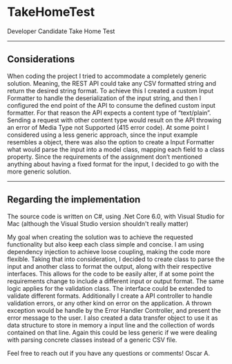 # TakeHomeTest
Developer Candidate Take Home Test

-----------------
Considerations  
-----------------

When coding the project I tried to accommodate a completely generic solution. Meaning, the REST API could take any CSV formatted string and return 
the desired string format. To achieve this I created a custom Input Formatter to handle the deserialization of the input string, and then I configured 
the end point of the API to consume the defined custom input formatter.
For that reason the API expects a content type of “text/plain”. Sending a request with other content type would result on the API throwing an error of 
Media Type not Supported (415 error code).
At some point I considered using a less generic approach, since the input example resembles a object, there was also the option to create a Input Formatter 
what would parse the input into a model class, mapping each field to a class property. Since the requirements of the assignment don’t mentioned anything 
about having a fixed format for the input, I decided to go with the more generic solution.

--------------------------------
Regarding the implementation   
--------------------------------

The source code is written on C#, using .Net Core 6.0, with Visual Studio for Mac (although the Visual Studio version shouldn't really matter)

My goal when creating the solution was to achieve the requested functionality but also keep each class simple and concise. I am using dependency injection 
to achieve loose coupling, making the code more flexible. Taking that into consideration, I decided to create class to parse the input and another class 
to format the output, along with their respective interfaces. This allows for the code to be easily alter, if at some point the requirements change to 
include a different input or output format. The same logic applies for the validation class. The interface could be extended to validate different formats.
Additionally I create a API controller to handle validation errors, or any other kind on error on the application. A thrown exception would be handle by 
the Error Handler Controller, and present the error message to the user.
I also created a data transfer object to use it as data structure to store in memory a input line and the collection of words contained on that line. 
Again this could be less generic if we were dealing with parsing concrete classes instead of a generic CSV file.

Feel free to reach out if you have any questions or comments!
Oscar A.
